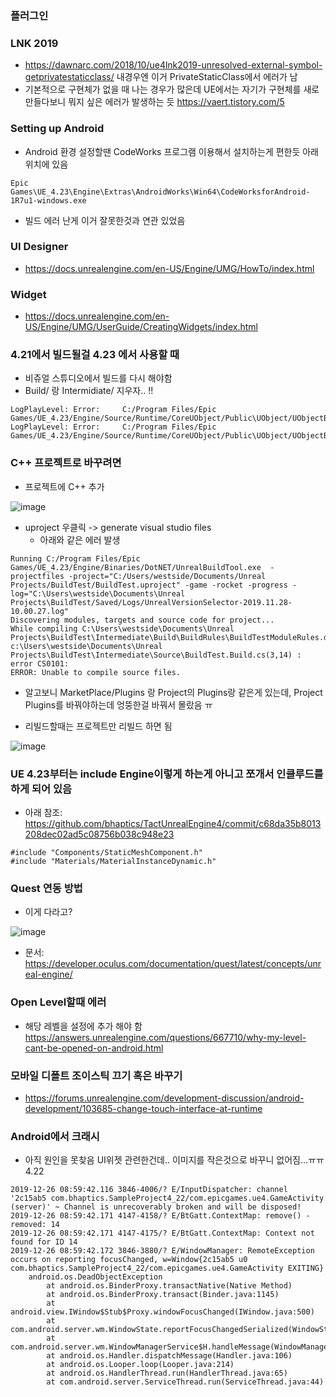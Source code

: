 ### 플러그인 

### LNK 2019 
* https://dawnarc.com/2018/10/ue4lnk2019-unresolved-external-symbol-getprivatestaticclass/ 내경우엔 이거 PrivateStaticClass에서 에러가 남
* 기본적으로 구현체가 없을 때 나는 경우가 많은데 UE에서는 자기가 구현체를 새로 만들다보니 뭐지 싶은 에러가 발생하는 듯 https://vaert.tistory.com/5




### Setting up Android 
* Android 환경 설정할땐 CodeWorks 프로그램 이용해서 설치하는게 편한듯 아래 위치에 있음
```
Epic Games\UE_4.23\Engine\Extras\AndroidWorks\Win64\CodeWorksforAndroid-1R7u1-windows.exe
```
* 빌드 에러 난게 이거 잘못한것과 연관 있었음 

### UI Designer
* https://docs.unrealengine.com/en-US/Engine/UMG/HowTo/index.html


### Widget 
* https://docs.unrealengine.com/en-US/Engine/UMG/UserGuide/CreatingWidgets/index.html


### 4.21에서 빌드될걸 4.23 에서 사용할 때 
* 비쥬얼 스튜디오에서 빌드를 다시 해야함 
* Build/ 랑 Intermidiate/  지우자.. !! 

```
LogPlayLevel: Error:     C:/Program Files/Epic Games/UE_4.23/Engine/Source/Runtime/CoreUObject/Public\UObject/UObjectBaseUtility.h(483,14) 
LogPlayLevel: Error:     C:/Program Files/Epic Games/UE_4.23/Engine/Source/Runtime/CoreUObject/Public\UObject/UObjectBaseUtility.h(483,15)

```

### C++ 프로젝트로 바꾸려면 
* 프로젝트에 C++  추가 

![image](https://user-images.githubusercontent.com/1837913/69768822-8a047980-11c5-11ea-85eb-5569f2942a68.png)

* uproject 우클릭 -> generate visual studio files
  * 아래와 같은 에러 발생 

```
Running C:/Program Files/Epic Games/UE_4.23/Engine/Binaries/DotNET/UnrealBuildTool.exe  -projectfiles -project="C:/Users/westside/Documents/Unreal Projects/BuildTest/BuildTest.uproject" -game -rocket -progress -log="C:\Users\westside\Documents\Unreal Projects\BuildTest/Saved/Logs/UnrealVersionSelector-2019.11.28-10.00.27.log"
Discovering modules, targets and source code for project...
While compiling C:\Users\westside\Documents\Unreal Projects\BuildTest\Intermediate\Build\BuildRules\BuildTestModuleRules.dll:
c:\Users\westside\Documents\Unreal Projects\BuildTest\Intermediate\Source\BuildTest.Build.cs(3,14) : error CS0101: 
ERROR: Unable to compile source files.
```

*  알고보니 MarketPlace/Plugins 랑 Project의 Plugins랑 같은게 있는데, Project Plugins를 바꿔야하는데 엉뚱한걸 바꿔서 몰랐음 ㅠ

* 리빌드할때는 프로젝트만 리빌드 하면 됨

![image](https://user-images.githubusercontent.com/1837913/69769679-2a0fd200-11c9-11ea-9811-f912234d6df4.png)




### UE 4.23부터는 include Engine이렇게 하는게 아니고 쪼개서 인클루드를 하게 되어 있음 
* 아래 참조: https://github.com/bhaptics/TactUnrealEngine4/commit/c68da35b8013208dec02ad5c08756b038c948e23

```
#include "Components/StaticMeshComponent.h"
#include "Materials/MaterialInstanceDynamic.h"
```



### Quest 연동 방법 
* 이게 다라고? 

![image](https://user-images.githubusercontent.com/1837913/69779127-48d29080-11ea-11ea-8ad5-9d78bb82ed97.png)

* 문서: https://developer.oculus.com/documentation/quest/latest/concepts/unreal-engine/




### Open Level할때 에러 
* 해당 레벨을 설정에 추가 해야 함 https://answers.unrealengine.com/questions/667710/why-my-level-cant-be-opened-on-android.html

### 모바일 디폴트 조이스틱 끄기 혹은 바꾸기
* https://forums.unrealengine.com/development-discussion/android-development/103685-change-touch-interface-at-runtime



### Android에서 크래시
* 아직 원인을 못찾음 UI위젯 관련한건데..  이미지를 작은것으로 바꾸니 없어짐...ㅠㅠ 4.22 

```
2019-12-26 08:59:42.116 3846-4006/? E/InputDispatcher: channel '2c15ab5 com.bhaptics.SampleProject4_22/com.epicgames.ue4.GameActivity (server)' ~ Channel is unrecoverably broken and will be disposed!
2019-12-26 08:59:42.171 4147-4158/? E/BtGatt.ContextMap: remove() - removed: 14
2019-12-26 08:59:42.171 4147-4175/? E/BtGatt.ContextMap: Context not found for ID 14
2019-12-26 08:59:42.172 3846-3880/? E/WindowManager: RemoteException occurs on reporting focusChanged, w=Window{2c15ab5 u0 com.bhaptics.SampleProject4_22/com.epicgames.ue4.GameActivity EXITING}
    android.os.DeadObjectException
        at android.os.BinderProxy.transactNative(Native Method)
        at android.os.BinderProxy.transact(Binder.java:1145)
        at android.view.IWindow$Stub$Proxy.windowFocusChanged(IWindow.java:500)
        at com.android.server.wm.WindowState.reportFocusChangedSerialized(WindowState.java:3920)
        at com.android.server.wm.WindowManagerService$H.handleMessage(WindowManagerService.java:5456)
        at android.os.Handler.dispatchMessage(Handler.java:106)
        at android.os.Looper.loop(Looper.java:214)
        at android.os.HandlerThread.run(HandlerThread.java:65)
        at com.android.server.ServiceThread.run(ServiceThread.java:44)
```
